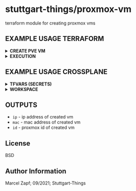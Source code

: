 # stuttgart-things/proxmox-vm

terraform module for creating proxmox vms

## EXAMPLE USAGE TERRAFORM

<details><summary><b>CREATE PVE VM</b></summary>

```hcl
# CALL MODULE - main.tf
# main.tf
module "proxmox-vm" {
  source                  = "git::https://github.com/stuttgart-things/proxmox-vm.git"
  pve_api_url             = var.pve_api_url
  pve_api_user            = var.pve_api_user
  pve_api_password        = var.pve_api_password
  pve_api_tls_verify      = var.pve_api_tls_verify

  pve_cluster_node        = "sthings-pve1"
  pve_datastore           = "datastore"
  pve_folder_path         = "stuttgart-things"
  pve_network             = "vmbr101"
  vm_count                = 1
  vm_name                 = "vm-test-name"
  vm_notes                = "vm-info"
  vm_template             = "ubuntu22"
  vm_num_cpus             = "4"
  vm_memory               = "4096"
  vm_disk_size            = "32G"
  vm_ssh_user             = var.vm_ssh_user
  vm_ssh_password         = var.vm_ssh_password
}

output "ip" {
  value     = module.proxmox-vm.ip
}

output "mac" {
  value     = module.proxmox-vm.mac
}

output "id" {
  value     = module.proxmox-vm.id
}


variable "pve_api_url" {
  description = "url of proxmox api. Example: https://server-example.sva.de:8006/api2/json"
}
 
variable "pve_api_user" {
  description = "username of proxmox api user"
}
 
variable "pve_api_password" {
  description = "password of proxmox api user"
}
 
variable "vm_ssh_user" {
  description = "desired username for ssh connection"
}
 
variable "vm_ssh_password" {
  description = "desired password for ssh connection"
}
 
variable "pve_api_tls_verify" {
  description = "proxmox API disable check if cert is valid"
}
 ```

```
# VARIABLES -tfvars
pve_api_url="<API-URL>"  
pve_api_user="<API-USER>"
pve_api_password="<API-PASSWORD>"
pve_api_tls_verify = true
vm_ssh_user="<SSH-USER>"
vm_ssh_password="<SSH-PASSWORD>"
```

</details>

<details><summary><b>EXECUTION</b></summary>

```bash
terraform init
terraform apply
terraform destroy
```

</details>

## EXAMPLE USAGE CROSSPLANE

<details><summary><b>TFVARS (SECRETS)</b></summary>

```hcl
pve_api_url="<API-URL>"
pve_api_user="<API-USER>"
pve_api_password="<API-PASSWORD>"
vm_ssh_user="<SSH-USER>"
vm_ssh_password="<SSH-PASSWORD>"
```

```bash
kubectl create secret generic pve-tfvars --from-file=terraform.tfvars
```

</details>


<details><summary><b>WORKSPACE</b></summary>

```yaml
---
apiVersion: tf.upbound.io/v1beta1
kind: Workspace
metadata:
  name: appserver
  annotations:
    crossplane.io/external-name: pve-vm
spec:
  providerConfigRef:
    name: terraform-default
  forProvider:
    source: Remote
    module: git::https://github.com/stuttgart-things/proxmox-vm.git?ref=v2.9.14-1.5.5
    vars:
      - key: vm_count
        value: "1"
      - key: vm_num_cpus
        value: "4"
      - key: vm_memory
        value: "4096"
      - key: vm_name
        value: appserver
      - key: vm_template
        value: ubuntu22
      - key: pve_network
        value: vmbr103
      - key: pve_datastore
        value: v3700
      - key: vm_disk_size
        value: 128G
      - key: pve_folder_path
        value: stuttgart-things
      - key: pve_cluster_node
        value: sthings-pve1
    varFiles:
      - source: SecretKey
        secretKeyRef:
          namespace: default
          name: pve-tfvars
          key: terraform.tfvars
  writeConnectionSecretToRef:
    namespace: default
    name: terraform-workspace-appserver
```

</details>

## OUTPUTS

 - `ip` - ip address of created vm
 - `mac` - mac address of created vm
 - `id` - proxmox id of created vm

License
-------

BSD

Author Information
------------------

Marcel Zapf; 09/2021; Stuttgart-Things
